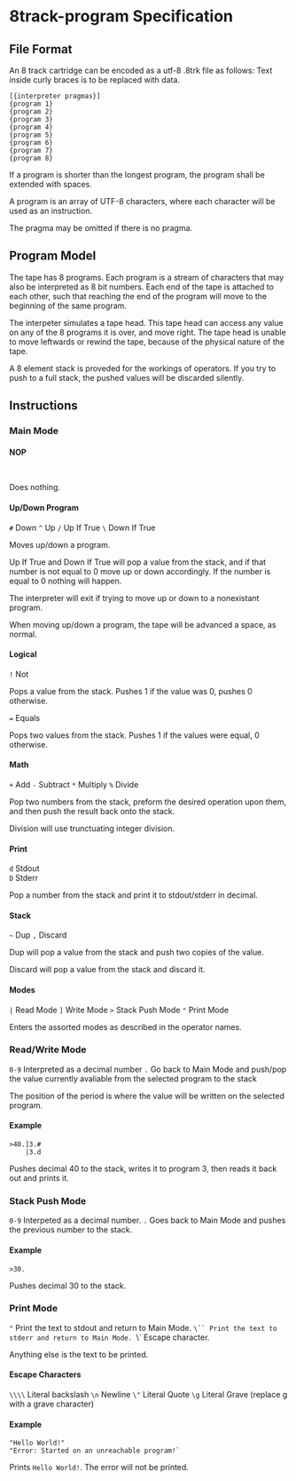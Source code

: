 # 8track-program Specification

## File Format
An 8 track cartridge can be encoded as a utf-8 .8trk file as follows: 
Text inside curly braces is to be replaced with data. 
```
[{interpreter pragmas}]
{program 1}
{program 2}
{program 3}
{program 4}
{program 5}
{program 6}
{program 7}
{program 8}
```
If a program is shorter than the longest program, the program shall be extended with spaces.

A program is an array of UTF-8 characters, where each character will be used as an instruction.

The pragma may be omitted if there is no pragma.

## Program Model
The tape has 8 programs. Each program is a stream of characters that may also be interpreted as 8 bit numbers.
Each end of the tape is attached to each other, such that reaching the end of the program will move to the beginning of the same program.

The interpeter simulates a tape head. This tape head can access any value on any of the 8 programs it is over, and move right.
The tape head is unable to move leftwards or rewind the tape, because of the physical nature of the tape.

A 8 element stack is proveded for the workings of operators. If you try to push to a full stack, the pushed values will be discarded silently.

## Instructions
### Main Mode
#### NOP
` `

Does nothing.

#### Up/Down Program
`#` Down 
`^` Up
`/` Up If True
`\` Down If True

Moves up/down a program.

Up If True and Down If True will pop a value from the stack, and if that number is not equal to 0 move up or down accordingly.
If the number is equal to 0 nothing will happen.

The interpreter will exit if trying to move up or down to a nonexistant program. 

When moving up/down a program, the tape will be advanced a space, as normal.

#### Logical
`!` Not

Pops a value from the stack. Pushes 1 if the value was 0, pushes 0 otherwise. 

`=` Equals

Pops two values from the stack. Pushes 1 if the values were equal, 0 otherwise.

#### Math
`+` Add 
`-` Subtract 
`*` Multiply
`%` Divide

Pop two numbers from the stack, preform the desired operation upon them, and then push the result back onto the stack.

Division will use trunctuating integer division.

#### Print
`d` Stdout  
`D` Stderr 

Pop a number from the stack and print it to stdout/stderr in decimal. 

#### Stack
`~` Dup
`,` Discard

Dup will pop a value from the stack and push two copies of the value.

Discard will pop a value from the stack and discard it.

#### Modes
`|` Read Mode 
`]` Write Mode 
`>` Stack Push Mode 
`"` Print Mode 

Enters the assorted modes as described in the operator names.

### Read/Write Mode
`0-9` Interpreted as a decimal number 
`.` Go back to Main Mode and push/pop the value currently avaliable from the selected program to the stack 

The position of the period is where the value will be written on the selected program.

#### Example
```
>40.]3.#
    |3.d
```
Pushes decimal 40 to the stack, writes it to program 3, then reads it back out and prints it.

### Stack Push Mode
`0-9` Interpeted as a decimal number. 
`.` Goes back to Main Mode and pushes the previous number to the stack.

#### Example
```
>30.
```
Pushes decimal 30 to the stack.

### Print Mode
`"` Print the text to stdout and return to Main Mode. 
`\`` Print the text to stderr and return to Main Mode.
`\\` Escape character.

Anything else is the text to be printed.

#### Escape Characters
`\\\\` Literal backslash
`\n` Newline
`\"` Literal Quote
`\g` Literal Grave (replace g with a grave character)

#### Example
```
"Hello World!"
"Error: Started on an unreachable program!`
```
Prints `Hello World!`. The error will not be printed.
